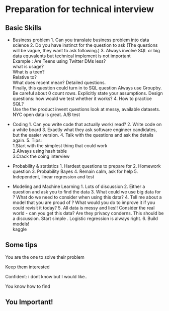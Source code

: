 
# Preparation for technical interview
## Basic Skills
* Business problem
      1. Can you translate business problem into data science
      2. Do you have instinct for the question to ask (The questions will be vague, they want to ask following.)
      3. Always involve SQL or big data equvalents but technical implement is not important <br /> Example : Are Teens using Twitter DMs less?
      <br /> what is usage?  <br />What is a teen?  <br />Relative to? <br /> What does recent mean? Detailed questions.
      <br /> Finally, this question could turn in to SQL question
       Always use Groupby. <br />Be careful about 0 count rows. Explicitly state your assumptions.
       Design questions: how would we test whether it works?
      4. How to practice SQL?
       <br /> Use the the product
      invent questions
      look at messy, available datasets. NYC open data is great. 
      A/B test   

* Coding
      1. Can you write code that actually work/ read?
      2. Write code on a white board 
      3. Exactly what they ask software engineer candidates, but the easier version.
      4. Talk with the questions and ask the details again.
      5. Tips: 
          <br /> 1.Start with the simplest thing that could work
          <br /> 2.Always using hash table 
          <br /> 3.Crack the coing interview 
* Probability & statistics 
       1. Hardest questions to prepare for
       2. Homework question
       3. Probability Bayes
       4. Remain calm, ask for help
       5. Independent, linear regression and test 
* Modeling and Machine Learning
       1. Lots of discussion
       2. Either a question and ask you to find the data
       3. What could we use big data for ?  What do we need to consider when using this data? 
       4. Tell me about a model that you are proud of ? What would you do to improve it if you could revisit it today?
       5. All data is messy and lies!! Consider the real world -  can you get this data? Are they privacy conderns. This should be a discussion. Start simple . Logistic regression is always right.
       6. Build models!
       <br />  kaggle
## Some tips
You are the one to solve their problem

Keep them interested 

Confident: i dont know but I would like..

You know how to find 
## You Important! 

